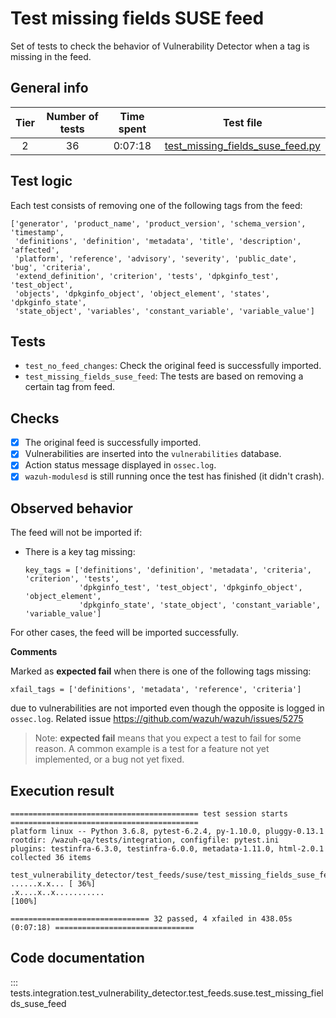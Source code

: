 # Test missing fields SUSE feed

Set of tests to check the behavior of Vulnerability Detector when a tag is missing in the feed.

## General info

|Tier | Number of tests | Time spent| Test file |
|:--:|:--:|:--:|:--:|
| 2 | 36  | 0:07:18 | [test_missing_fields_suse_feed.py](../../../test_feeds/suse/test_missing_fields_suse_feed.py)|

## Test logic

Each test consists of removing one of the following tags from the feed:

```
['generator', 'product_name', 'product_version', 'schema_version', 'timestamp',
 'definitions', 'definition', 'metadata', 'title', 'description', 'affected',
 'platform', 'reference', 'advisory', 'severity', 'public_date', 'bug', 'criteria',
 'extend_definition', 'criterion', 'tests', 'dpkginfo_test', 'test_object',
 'objects', 'dpkginfo_object', 'object_element', 'states', 'dpkginfo_state',
 'state_object', 'variables', 'constant_variable', 'variable_value']
```

## Tests

- `test_no_feed_changes`: Check the original feed is successfully imported.
- `test_missing_fields_suse_feed`: The tests are based on removing a certain tag from feed.

## Checks

- [x] The original feed is successfully imported.
- [x] Vulnerabilities are inserted into the `vulnerabilities` database.
- [x] Action status message displayed in `ossec.log`.
- [x] `wazuh-modulesd` is still running once the test has finished (it didn't crash).

## Observed behavior

The feed will not be imported if:

- There is a key tag missing:

  ```
  key_tags = ['definitions', 'definition', 'metadata', 'criteria', 'criterion', 'tests',
              'dpkginfo_test', 'test_object', 'dpkginfo_object', 'object_element',
              'dpkginfo_state', 'state_object', 'constant_variable', 'variable_value']
  ```

For other cases, the feed will be imported successfully.

**Comments**

Marked as **expected fail** when there is one of the following tags missing:

```
xfail_tags = ['definitions', 'metadata', 'reference', 'criteria']
```

due to vulnerabilities are not imported even though the opposite is logged in `ossec.log`. Related issue
https://github.com/wazuh/wazuh/issues/5275

> Note: **expected fail** means that you expect a test to fail for some reason. A common example is a test for a feature
not yet implemented, or a bug not yet fixed.

## Execution result

```
========================================== test session starts ==========================================
platform linux -- Python 3.6.8, pytest-6.2.4, py-1.10.0, pluggy-0.13.1
rootdir: /wazuh-qa/tests/integration, configfile: pytest.ini
plugins: testinfra-6.3.0, testinfra-6.0.0, metadata-1.11.0, html-2.0.1
collected 36 items

test_vulnerability_detector/test_feeds/suse/test_missing_fields_suse_feed.py ......x.x... [ 36%]
.x....x..x...........                                                                             [100%]

=============================== 32 passed, 4 xfailed in 438.05s (0:07:18) ===============================
```

## Code documentation

::: tests.integration.test_vulnerability_detector.test_feeds.suse.test_missing_fields_suse_feed
